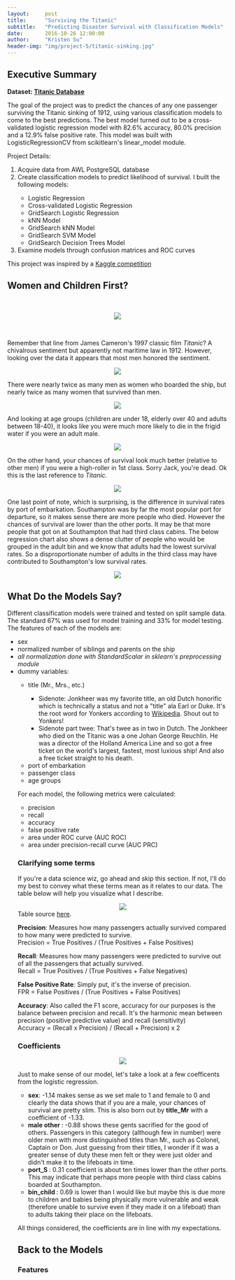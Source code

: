```yaml
---
layout:     post
title:      "Surviving the Titanic"
subtitle:   "Predicting Disaster Survival with Classification Models"
date:       2016-10-26 12:00:00
author:     "Kristen Su"
header-img: "img/project-5/titanic-sinking.jpg"
---
```


<div>
<h2 class="section-heading">Executive Summary</h2>

  <p><b> Dataset: <a href="https://www.kaggle.com/c/titanic/data"> Titanic Database</a> </b></p>
  <p> The goal of the project was to predict the chances of any one passenger surviving the Titanic sinking of 1912, using various classification models to come to the best predictions. The best model turned out to be a cross-validated logistic regression model  with 82.6% accuracy, 80.0% precision and a 12.9% false positive rate. This model was built with LogisticRegressionCV from scikitlearn's linear_model module. 
  </p>

  <p>Project Details:
  <ol>
    <li> Acquire data from AWL PostgreSQL database </li>
    <li> Create classification models to predict likelihood of survival. I built the following models: </li>
      <ul>
        <li>Logistic Regression</li>
        <li>Cross-validated Logistic Regression</li>
        <li>GridSearch Logistic Regression</li>
        <li>kNN Model</li>
        <li>GridSearch kNN Model</li>
        <li>GridSearch SVM Model</li>
        <li>GridSearch Decision Trees Model</li>
      </ul>
    <li> Examine models through confusion matrices and ROC curves </li>
  </ol>

  <p> This project was inspired by a <a href="https://www.kaggle.com/c/titanic)">Kaggle competition</a><br>
  </p>

<h2 class="section-heading">Women and Children First?</h2>
<p><br>
</p>
<p>
</p>

<div align = 'center'>  
    <a href="#">
      <img src="{{ site.baseurl }}/img/project-5/womenchildren.jpg"></a>
</div>

<p><br>
</p>
<p>
</p>

<p> Remember that line from James Cameron's 1997 classic film <i>Titanic</i>? A chivalrous sentiment but apparently not maritime law in 1912. However, looking over the data it appears that most men honored the sentiment.
</p>
<div align = 'center'>  
    <a href="#">
      <img src="{{ site.baseurl }}/img/project-5/class.png"></a>
</div>
<p>There were nearly twice as many men as women who boarded the ship, but nearly twice as many women that survived than men.
</p>
<div align = 'center'>  
    <a href="#">
      <img src="{{ site.baseurl }}/img/project-5/age.png"></a>
</div>
<p>And looking at age groups (children are under 18, elderly over 40 and adults between 18-40), it looks like you were much more likely to die in the frigid water if you were an adult male.<br>
</p>
<div align = 'center'>  
    <a href="#">
      <img src="{{ site.baseurl }}/img/project-5/factorplot1.png"></a>
</div>
<p>On the other hand, your chances of survival look much better (relative to other men) if you were a high-roller in 1st class. Sorry Jack, you're dead. Ok this is the last reference to <i>Titanic.</i>
</p>
<div align = 'center'>  
    <a href="#">
      <img src="{{ site.baseurl }}/img/project-5/giphy.gif"></a>
</div>
<p></p>
<p>One last point of note, which is surprising, is the difference in survival rates by port of embarkation. Southampton was by far the most popular port for departure, so it makes sense there are more people who died. However the chances of survival are lower than the other ports. It may be that more people that got on at Southampton that had third class cabins. The below regression chart also shows a dense clutter of people who would be grouped in the adult bin and we know that adults had the lowest survival rates. So a disproportionate number of adults in the third class may have contributed to Southampton's low survival rates. <br>
</p>
<div align = 'center'>  
    <a href="#">
      <img src="{{ site.baseurl }}/img/project-5/port_regressions.png"></a>
</div>

<h2 class="section-heading">What Do the Models Say?</h2>
<p></p>
<p></p>

<p>Different classification models were trained and tested on split sample data. The standard 67% was used for model training and 33% for model testing. The features of each of the models are:
<ul>
  <li>sex</li>
  <li>normalized number of siblings and parents on the ship</li>
  <li><i>all normalization done with StandardScalar in sklearn's preprocessing module </i></li>
  <li>dummy variables:</li>
    <ul>
      <li>title (Mr., Mrs., etc.)</li>
        <ul>
          <li>Sidenote: Jonkheer was my favorite title, an old Dutch honorific which is technically a status and not a "title" ala Earl or Duke. It's the root word for Yonkers according to <a href="https://en.wikipedia.org/wiki/Jonkheer">Wikipedia</a>. Shout out to Yonkers! </li>
          <li>Sidenote part twee: That's twee as in two in Dutch. The Jonkheer who died on the Titanic was a one Johan George Reuchlin. He was a director of the Holland America Line and so got a free ticket on the world's largest, fastest, most luxious ship! And also a free ticket straight to his death. 
          </li>
        </ul>
      <li>port of embarkation</li>
      <li>passenger class</li>
      <li>age groups</li>
    </ul>

<p>For each model, the following metrics were calculated:
  <ul>
    <li>precision</li>
    <li>recall</li>
    <li>accuracy</li>
    <li>false positive rate</li>
    <li>area under ROC curve (AUC ROC)</li>
    <li>area under precision-recall curve (AUC PRC)</li>
    </ul>
</p>

<h3>Clarifying some terms</h3>
<p></p>
<p> If you're a data science wiz, go ahead and skip this section. If not, I'll do my best to convey what these terms mean as it relates to our data. The table below will help you visualize what I describe.
</p>

<div align = 'center'>  
    <a href="#">
      <img src="{{ site.baseurl }}/img/project-5/fptable.png"></a>
</div>
Table source <a href= "https://social.msdn.microsoft.com/profile/Andreas+de+Ruiter+%28Microsoft%29">here</a>.

<p><b>Precision</b>: Measures how many passengers actually survived compared to how many were predicted to survive. <br>
Precision = True Positives / (True Positives + False Positives) <br>
</p>

<p><b>Recall</b>: Measures how many passengers were predicted to survive out of all the passengers that actually survived. <br>
Recall = True Positives / (True Positives + False Negatives)<br>
</p>

<p><b>False Positive Rate</b>: Simply put, it's the inverse of precision. <br>
FPR = False Positives / (True Positives + False Positives) <br>
</p>

<p><b>Accuracy</b>: Also called the F1 score, accuracy for our purposes is the balance between precision and recall. It's the harmonic mean between precision (positive predictive value) and recall (sensitivity) <br>
Accuracy = (Recall x Precision) / (Recall + Precision) x 2
</p>

<h3>Coefficients</h3>

<p></p>
<div align = 'center'>  
    <a href="#">
      <img src="{{ site.baseurl }}/img/project-5/coeffs.png"></a>
</div>

<p> Just to make sense of our model, let's take a look at a few coefficents from the logistic regression.
<ul>
  <li><b>sex</b>: -1.14 makes sense as we set male to 1 and female to 0 and clearly the data shows that if you are a male, your chances of survival are pretty slim. This is also born out by <b>title_Mr</b> with a coefficient of -1.33. </li>

  <li><b> male other </b>: -0.88 shows these gents sacrified for the good of others. Passengers in this category (although few in number) were older men with more distinguished titles than Mr., such as Colonel, Captain or Don. Just guessing from their titles, I wonder if it was a greater sense of duty these men felt or they were just older and didn't make it to the lifeboats in time.</li>
  
  <li><b> port_S </b>: 0.31 coefficient is about ten times lower than the other ports. This may indicate that perhaps more people with third class cabins boarded at Southampton.</li>
  
  <li><b> bin_child </b>: 0.69 is lower than I would like but maybe this is due more to children and babies being physically more vulnerable and weak (therefore unable to survive even if they made it on a lifeboat) than to adults taking their place on the lifeboats. </li>
</ul>
<p> All things considered, the coefficients are in line with my expectations.
</p>

<h2 class="section-heading">Back to the Models</h2>
<p></p>
<p></p>
<h3> Features </h3>
<p> 
</p>
